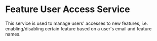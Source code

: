 # Feature User Access Service
This service is used to manage users' accesses to new features, i.e. enabling/disabling certain feature based on a user's email and feature names.